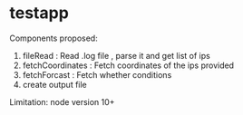 # testapp

Components proposed:
1. fileRead : Read .log file , parse it and get list of ips
2. fetchCoordinates : Fetch coordinates of the ips provided
3. fetchForcast : Fetch whether conditions
4. create output file

Limitation:
node version 10+